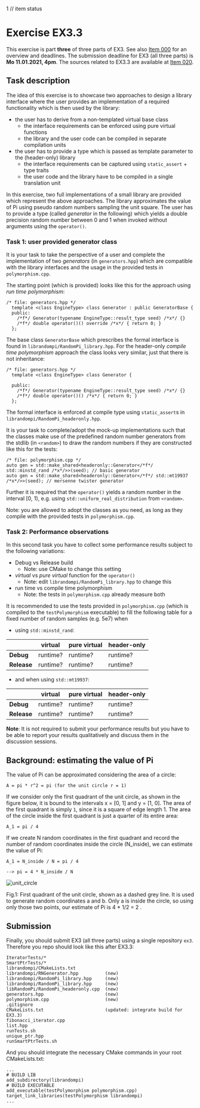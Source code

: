 1 // item status
# Exercise EX3.3

This exercise is part **three** of three parts of EX3. See also [Item 000](https://cppitems.github.io/#/item/000) for an overview and deadlines. The submission deadline for EX3 (all three parts) is **Mo	11.01.2021, 4pm**. The sources related to EX3.3 are available at [Item 020](https://github.com/cppitems/cppitems/tree/master/items/020).

## Task description

The idea of this exercise is to showcase two approaches to design a library interface where the user provides an implementation of a required functionality which is then used by the library:

- the user has to derive from a non-templated virtual base class 
  - the interface requirements can be enforced using pure virtual functions
  - the library and the user code can be compiled in separate compilation units
- the user has to provide a type which is passed as template parameter to the (header-only) library
  - the interface requirements can be captured using `static_assert` + type traits
  - the user code and the library have to be compiled in a single translation unit 

In this exercise, two full implementations of a small library are provided which represent the above approaches. The library approximates the value of Pi using pseudo random numbers sampling the unit square. 
The user has to provide a type (called *generator* in the following) which yields a double precision random number between 0 and 1 when invoked without arguments using the `operator()`.


### Task 1: user provided generator class
It is your task to take the perspective of a user and complete the implementation of two *generators* (in `generators.hpp`) which are compatible with the library interfaces and the usage in the provided tests in `polymorphism.cpp`.

The starting point (which is provided) looks like this for the approach using *run time polymorphism*:
```pmans
/* file: generators.hpp */ 
  template <class EngineType> class Generator : public GeneratorBase {
  public:
    /*f*/ Generator(typename EngineType::result_type seed) /*x*/ {}
    /*f*/ double operator()() override /*x*/ { return 0; } 
  };
```
The base class `GeneratorBase` which prescribes the formal interface is found in `librandompi/RandomPi_library.hpp`.
For the header-only *compile time polymorphism* approach the class looks very similar, just that there is not inheritance:
```pmans
/* file: generators.hpp */ 
  template <class EngineType> class Generator {

  public:
    /*f*/ Generator(typename EngineType::result_type seed) /*x*/ {}
    /*f*/ double operator()() /*x*/ { return 0; }
  };
```
The formal interface is enforced at compile type using `static_assert`s  in `librandompi/RandomPi_headeronly.hpp`.

It is your task to complete/adopt the mock-up implementations such that the classes make use of the predefined random number generators from the stdlib (in `<random>`) to draw the random numbers if they are constructed like this for the tests:
```pmans
/* file: polymorphism.cpp */
auto gen = std::make_shared<headeronly::Generator</*f*/ std::minstd_rand /*x*/>>(seed); // basic generator
auto gen = std::make_shared<headeronly::Generator</*f*/ std::mt19937 /*x*/>>(seed); // mersenne twister generator
```
Further it is required that the  `operator()` yields a random number in the interval [0, 1), e.g. using `std::uniform_real_distribution` from `<random>`.

Note: you are allowed to adopt the classes as you need, as long as they compile with the provided tests in `polymorphism.cpp`.

### Task 2: Performance observations

In this second task you have to collect some performance results subject to the following variations:
- Debug vs Release build 
  - Note: use CMake to change this setting
- *virtual* vs *pure virtual* function for the `operator()` 
  - Note: edit `librandompi/RandomPi_library.hpp` to change this
- run time vs compile time polymorphism 
  - Note: the tests in `polymorphism.cpp` already measure both

It is recommended to use the tests provided in `polymorphism.cpp` (which is compiled to the `testPolymorphism` executable) to fill the following table for a fixed number of random samples (e.g. 5e7) when

- using `std::minstd_rand`:

|  | virtual  | pure virtual  | header-only  | 
|---|---|---|---|
| **Debug**  | runtime?  | runtime?  |  runtime? |
| **Release**  | runtime?  | runtime?  | runtime?  |

- and when using `std::mt19937`:

|  | virtual  | pure virtual  | header-only  | 
|---|---|---|---|
| **Debug**  | runtime?  | runtime?  |  runtime? |
| **Release**  | runtime?  | runtime?  | runtime?  |

**Note**: It is not required to submit your performance results but you have to be able to report your results qualitatively and discuss them in the discussion sessions.

## Background: estimating the value of Pi

The value of Pi can be approximated considering the area of a circle:

```
A = pi * r^2 = pi (for the unit circle r = 1)
```

If we consider only the first quadrant of the unit circle, as shown
in the figure below, it is bound to the intervals x = [0, 1] and
y = [1, 0].
The area of the first quadrant is simply `1`, since it is a square
of edge length 1. The area of the circle inside the first quadrant is just a quarter
of its entire area:

```
A_1 = pi / 4
```

If we create N random coordinates in the first quadrant and record 
the number of random coordinates inside the circle (N_inside), 
we can estimate the value of Pi:

```
A_1 = N_inside / N = pi / 4

--> pi = 4 * N_inside / N
```

![unit_circle](https://github.com/cppitems/cppitems/raw/master/items/020/unit_circle.png)

Fig.1: First quadrant of the unit circle, shown as a dashed grey line. It is used to generate random coordinates a and b. Only a is inside the circle, so using only those two points, our estimate of Pi is 4 * 1/2 = 2 .

## Submission

Finally, you should submit EX3 (all three parts) using a single repository `ex3`.
Therefore you repo should look like this after EX3.3:

```
IteratorTests/*
SmartPtrTests/*
librandompi/CMakeLists.txt
librandompi/RNGenerator.hpp          (new)
librandompi/RandomPi_library.hpp     (new)
librandompi/RandomPi_library.hpp     (new)
libRandomPi/RandomPi_headeronly.cpp  (new)
generators.hpp                       (new)
polymorphism.cpp                     (new)
.gitignore
CMakeLists.txt                       (updated: integrate build for EX3.3)
fibonacci_iterator.cpp
list.hpp
runTests.sh
unique_ptr.hpp
runSmartPtrTests.sh
```
And you should integrate the necessary CMake commands in your root CMakeLists.txt:
```
...
# BUILD LIB
add_subdirectory(librandompi)
# BUILD EXECUTABLE
add_executable(testPolymorphism polymorphism.cpp)
target_link_libraries(testPolymorphism librandompi)
...
```
